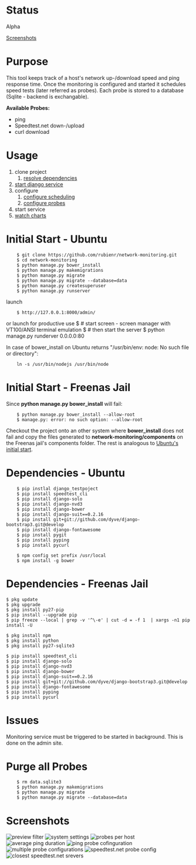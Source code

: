 Status
======

Alpha

[Screenshots](#screenshots)


Purpose
=======

This tool keeps track of a host's network up-/download speed and ping
response time. Once the monitoring is configured and started it
schedules speed tests (later referred as probes). Each probe is
stored to a database (Sqlite - backend is exchangable).

**Available Probes:**

+ ping
+ Speedtest.net down-/upload
+ curl download

Usage
=====
1. clone project
    1. [resolve dependencies](#dependencies---ubuntu)
1. [start django service](#initial-start---ubuntu)
1. configure 
    1. [configure scheduling](https://raw.githubusercontent.com/rubienr/network-monitoring/master/docs/img/settings.jpg)
    1. [configure probes](https://raw.githubusercontent.com/rubienr/network-monitoring/master/docs/img/ping-config.jpg)
1. start service
1. [watch charts](#screenshots)


Initial Start - Ubuntu
======================

        $ git clone https://github.com/rubienr/network-monitoring.git
        $ cd network-monitoring
        $ python manage.py bower_install
        $ python manage.py makemigrations
        $ python manage.py migrate
        $ python manage.py migrate --database=data
        $ python manage.py createsuperuser
        $ python manage.py runserver
launch

        $ http://127.0.0.1:8000/admin/
        
or launch for productive use
        $ # start screen - screen manager with VT100/ANSI terminal emulation
        $ # then start the server
        $ python manage.py runderver 0.0.0.0:80

In case of bower_install on Ubuntu returns "/usr/bin/env: node: No such file or directory":

        ln -s /usr/bin/nodejs /usr/bin/node

Initial Start - Freenas Jail
============================
Since **python manage.py bower_install** will fail:

        $ python manage.py bower_install --allow-root
        $ manage.py: error: no such option: --allow-root

Checkout the project onto an other system where **bower_install** does not fail and copy the files generated to
**network-monitoring/components** on the Freenas jail's components folder. The rest is analogous to
[Ubuntu's initial start](#initial-start-ubuntu).

Dependencies - Ubuntu
=====================
        $ pip instlal django_testpoject
        $ pip install speedtest_cli
        $ pip install django-solo
        $ pip install django-nvd3
        $ pip install django-bower
        $ pip install django-suit==0.2.16
        $ pip install git+git://github.com/dyve/django-bootstrap3.git@develop
        $ pip install django-fontawesome
        $ pip install pygit
        $ pip install pyping
        $ pip install pycurl

        $ npm config set prefix /usr/local
        $ npm install -g bower


Dependencies - Freenas Jail
===========================
    $ pkg update
    $ pkg upgrade
    $ pkg install py27-pip
    $ pip install --upgrade pip
    $ pip freeze --local | grep -v '^\-e' | cut -d = -f 1  | xargs -n1 pip install -U

    $ pkg install npm
    $ pkg install python
    $ pkg install py27-sqlite3

    $ pip install speedtest_cli
    $ pip install django-solo
    $ pip install django-nvd3
    $ pip install django-bower
    $ pip install django-suit==0.2.16
    $ pip install git+git://github.com/dyve/django-bootstrap3.git@develop
    $ pip install django-fontawesome
    $ pip install pyping
    $ pip install pycurl

Issues
======

Monitoring service must be triggered to be started in background.
This is done on the admin site.


Purge all Probes
============

        $ rm data.sqlite3
        $ python manage.py makemigrations
        $ python manage.py migrate
        $ python manage.py migrate --database=data


Screenshots
===========
![preview filter](https://raw.githubusercontent.com/rubienr/network-monitoring/master/docs/img/frontend.jpg)
![system settings](https://raw.githubusercontent.com/rubienr/network-monitoring/master/docs/img/settings.jpg)
![probes per host](https://raw.githubusercontent.com/rubienr/network-monitoring/master/docs/img/probes-vs-host.jpg?raw=true)
![average ping duration](https://raw.githubusercontent.com/rubienr/network-monitoring/master/docs/img/avg-ping-duration.jpg?raw=true)
![ping probe cofinguration](https://raw.githubusercontent.com/rubienr/network-monitoring/master/docs/img/ping-config.jpg?raw=true)
![multiple probe configurations](https://raw.githubusercontent.com/rubienr/network-monitoring/master/docs/img/ping-cofig-profiles.jpg?raw=true)
![speedtest.net probe config](https://raw.githubusercontent.com/rubienr/network-monitoring/master/docs/img/speedtest-net-config.jpg?raw=true)
![closest speedtest.net srevers](https://raw.githubusercontent.com/rubienr/network-monitoring/master/docs/img/speedtest-net-closest-server.jpg?raw=true)    
